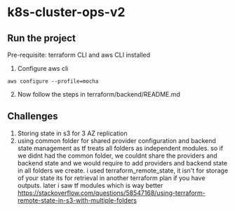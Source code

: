 # k8s-cluster-ops-v2

## Run the project
Pre-requisite: terraform CLI and aws CLI installed
1. Configure aws cli
```
aws configure --profile=mocha
```
2. Now follow the steps in terraform/backend/README.md


## Challenges
1. Storing state in s3 for 3 AZ replication
2. using common folder for shared provider configuration and backend state management as tf treats all folders as independent modules.
so if we didnt had the common folder, we couldnt share the providers and backend state and we would require to add providers and backend state in all folders we create.
i used terraform_remote_state, it isn't for storage of your state its for retrieval in another terraform plan if you have outputs. 
later i saw tf modules which is way better https://stackoverflow.com/questions/58547168/using-terraform-remote-state-in-s3-with-multiple-folders